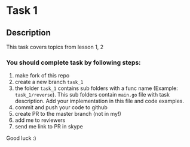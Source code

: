 # Task 1

## Description

This task covers topics from lesson 1, 2

### You should complete task by following steps:

1. make fork of this repo
2. create a new branch `task_1`
3. the folder `task_1` contains sub folders with a func name (Example: `task_1/reverse`). This sub folders
   contain `main.go` file with task description. Add your implementation in this file and code examples.
4. commit and push your code to github
5. create PR to the master branch (not in my!)
6. add me to reviewers
7. send me link to PR in skype

Good luck :)
